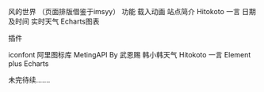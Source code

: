 
风的世界 （页面排版借鉴于imsyy）
功能
 载入动画
 站点简介
 Hitokoto 一言
 日期及时间
 实时天气
 Echarts图表




插件

iconfont 阿里图标库
MetingAPI By 武恩赐
韩小韩天气
Hitokoto 一言
Element plus
Echarts


未完待续.......

  


